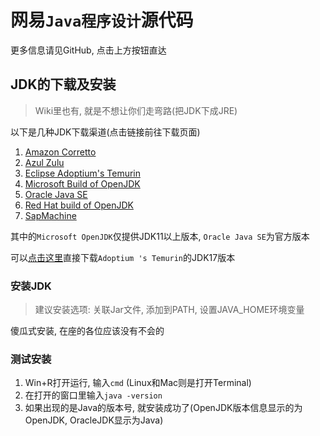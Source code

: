 # 网易`Java程序设计`源代码

更多信息请见GitHub, 点击上方按钮直达

## JDK的下载及安装

> Wiki里也有, 就是不想让你们走弯路(把JDK下成JRE)

以下是几种JDK下载渠道(点击链接前往下载页面)

1. [Amazon Corretto](https://aws.amazon.com/corretto)
2. [Azul Zulu](https://www.azul.com/downloads/?package=jdk)
3. [Eclipse Adoptium's Temurin](https://adoptium.net/)
4. [Microsoft Build of OpenJDK](https://docs.microsoft.com/zh-cn/java/openjdk/download)
5. [Oracle Java SE](https://www.oracle.com/java/technologies/downloads/)
6. [Red Hat build of OpenJDK](https://developers.redhat.com/products/openjdk/download)
7. [SapMachine](https://sapmachine.io/)

其中的`Microsoft OpenJDK`仅提供JDK11以上版本, `Oracle Java SE`为官方版本

可以[点击这里](https://download.fastgit.org/adoptium/temurin17-binaries/releases/download/jdk-17.0.2+8/OpenJDK17U-jdk_x64_windows_hotspot_17.0.2_8.msi)直接下载`Adoptium 's Temurin`的JDK17版本

### 安装JDK

> 建议安装选项: 关联Jar文件, 添加到PATH, 设置JAVA_HOME环境变量

傻瓜式安装, 在座的各位应该没有不会的

### 测试安装

1. Win+R打开运行, 输入`cmd` (Linux和Mac则是打开Terminal)
2. 在打开的窗口里输入`java -version`
3. 如果出现的是Java的版本号, 就安装成功了(OpenJDK版本信息显示的为OpenJDK, OracleJDK显示为Java)

